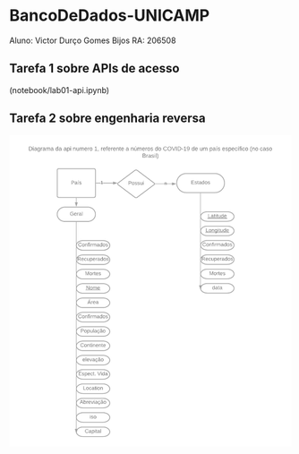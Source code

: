 # BancoDeDados-UNICAMP
Aluno: Victor Durço Gomes Bijos
RA: 206508

## Tarefa 1 sobre APIs de acesso
(notebook/lab01-api.ipynb)

## Tarefa 2 sobre engenharia reversa
![Diagrama de Orquestração](images/diagrama-parte-2.png)
